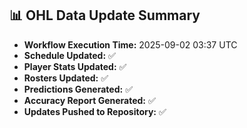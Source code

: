 ## 📊 OHL Data Update Summary
- **Workflow Execution Time:** 2025-09-02 03:37 UTC
- **Schedule Updated:** ✅
- **Player Stats Updated:** ✅
- **Rosters Updated:** ✅
- **Predictions Generated:** ✅
- **Accuracy Report Generated:** ✅
- **Updates Pushed to Repository:** ✅
